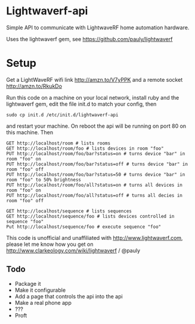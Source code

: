 # Lightwaverf-api

Simple API to communicate with LightwaveRF home automation hardware.

Uses the lightwaverf gem, see https://github.com/pauly/lightwaverf

# Setup

Get a LightWaveRF wifi link http://amzn.to/V7yPPK and a remote socket http://amzn.to/RkukDo

Run this code on a machine on your local network, install ruby and the lightwaverf gem,
edit the file init.d to match your config, then 

    sudo cp init.d /etc/init.d/lightwaverf-api

and restart your machine. On reboot the api will be running on port 80 on this machine. Then

    GET http://localhost/room # lists rooms
    GET http://localhost/room/foo # lists devices in room "foo"
    PUT http://localhost/room/foo/bar?status=on # turns device "bar" in room "foo" on
    PUT http://localhost/room/foo/bar?status=off # turns device "bar" in room "foo" off
    PUT http://localhost/room/foo/bar?status=50 # turns device "bar" in room "foo" to 50% brightness
    PUT http://localhost/room/foo/all?status=on # turns all devices in room "foo" on
    PUT http://localhost/room/foo/all?status=off # turns all decies in room "foo" off

    GET http://localhost/sequence # lists sequences
    GET http://localhost/sequence/foo # lists devices controlled in sequence "foo"
    Put http://localhost/sequence/foo # execute sequence "foo"

This code is unofficial and unaffiliated with http://www.lightwaverf.com, please let me know how you get on http://www.clarkeology.com/wiki/lightwaverf / @pauly

## Todo

 * Package it
 * Make it configurable
 * Add a page that controls the api into the api
 * Make a real phone app
 * ???
 * Proft
